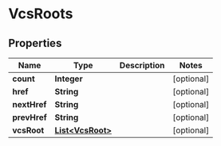 
# VcsRoots

## Properties
Name | Type | Description | Notes
------------ | ------------- | ------------- | -------------
**count** | **Integer** |  |  [optional]
**href** | **String** |  |  [optional]
**nextHref** | **String** |  |  [optional]
**prevHref** | **String** |  |  [optional]
**vcsRoot** | [**List&lt;VcsRoot&gt;**](VcsRoot.md) |  |  [optional]




